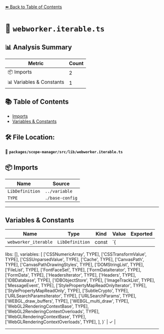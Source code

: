 [⬅️ Back to Table of Contents](../../../../index.md)

# 📄 `webworker.iterable.ts`

## 📊 Analysis Summary

| Metric | Count |
|--------|-------|
| 📦 Imports | 2 |
| 📊 Variables & Constants | 1 |

## 📚 Table of Contents

- [Imports](#imports)
- [Variables & Constants](#variables-constants)

## 🛠️ File Location:
📂 **`packages/scope-manager/src/lib/webworker.iterable.ts`**

## 📦 Imports

| Name | Source |
|------|--------|
| `LibDefinition` | `../variable` |
| `TYPE` | `./base-config` |


---

## Variables & Constants

| Name | Type | Kind | Value | Exported |
|------|------|------|-------|----------|
| `webworker_iterable` | `LibDefinition` | const | `{
  libs: [],
  variables: [
    ['CSSNumericArray', TYPE],
    ['CSSTransformValue', TYPE],
    ['CSSUnparsedValue', TYPE],
    ['Cache', TYPE],
    ['CanvasPath', TYPE],
    ['CanvasPathDrawingStyles', TYPE],
    ['DOMStringList', TYPE],
    ['FileList', TYPE],
    ['FontFaceSet', TYPE],
    ['FormDataIterator', TYPE],
    ['FormData', TYPE],
    ['HeadersIterator', TYPE],
    ['Headers', TYPE],
    ['IDBDatabase', TYPE],
    ['IDBObjectStore', TYPE],
    ['ImageTrackList', TYPE],
    ['MessageEvent', TYPE],
    ['StylePropertyMapReadOnlyIterator', TYPE],
    ['StylePropertyMapReadOnly', TYPE],
    ['SubtleCrypto', TYPE],
    ['URLSearchParamsIterator', TYPE],
    ['URLSearchParams', TYPE],
    ['WEBGL_draw_buffers', TYPE],
    ['WEBGL_multi_draw', TYPE],
    ['WebGL2RenderingContextBase', TYPE],
    ['WebGL2RenderingContextOverloads', TYPE],
    ['WebGLRenderingContextBase', TYPE],
    ['WebGLRenderingContextOverloads', TYPE],
  ],
}` | ✓ |


---